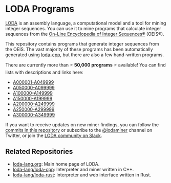 # LODA Programs

[LODA](https://loda-lang.org) is an assembly language, a computational model and a tool for mining integer sequences.
You can use it to mine programs that calculate integer sequences from the [On-Line Encyclopedia of Integer Sequences®](http://oeis.org/) (OEIS®).

This repository contains programs that generate integer sequences from the OEIS. The vast majority of these programs has been automatically generated using [loda-cpp](https://github.com/loda-lang/loda-cpp), but there are also a few hand-written programs.

There are currently more than :star: **50,000 programs** :star: available! You can find lists with descriptions and links here:

* [A000001-A049999](https://loda-lang.org/list0)
* [A050000-A099999](https://loda-lang.org/list1)
* [A100000-A149999](https://loda-lang.org/list2)
* [A150000-A199999](https://loda-lang.org/list3)
* [A200000-A249999](https://loda-lang.org/list4)
* [A250000-A299999](https://loda-lang.org/list5)
* [A300000-A349999](https://loda-lang.org/list6)

If you want to receive updates on new miner findings, you can follow the [commits in this repository](https://github.com/loda-lang/loda-programs/commits/main) or subscribe to the [@lodaminer](https://twitter.com/lodaminer) channel on Twitter, or join the [LODA community on Slack](https://loda-lang.slack.com/).

## Related Repositories

* [loda-lang.org](https://loda-lang.org): Main home page of LODA.
* [loda-lang/loda-cpp](https://github.com/loda-lang/loda-cpp): Interpreter and miner written in C++.
* [loda-lang/loda-rust](https://github.com/loda-lang/loda-rust): Interpreter and web interface written in Rust.
